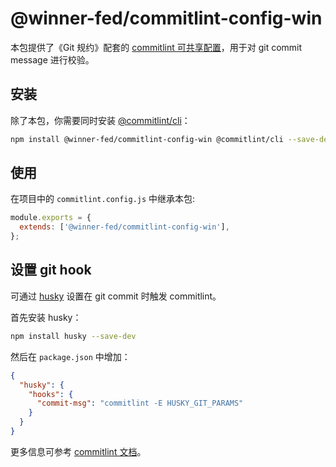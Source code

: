 # @winner-fed/commitlint-config-win

本包提供了《Git 规约》配套的 [commitlint 可共享配置](https://commitlint.js.org/#/concepts-shareable-config)，用于对 git commit message 进行校验。

## 安装

除了本包，你需要同时安装 [@commitlint/cli](https://www.npmjs.com/package/@commitlint/cli)：

```bash
npm install @winner-fed/commitlint-config-win @commitlint/cli --save-dev
```

## 使用

在项目中的 `commitlint.config.js` 中继承本包:

```javascript
module.exports = {
  extends: ['@winner-fed/commitlint-config-win'],
};
```

## 设置 git hook

可通过 [husky](https://www.npmjs.com/package/husky) 设置在 git commit 时触发 commitlint。

首先安装 husky：

```bash
npm install husky --save-dev
```

然后在 `package.json` 中增加：

```json
{
  "husky": {
    "hooks": {
      "commit-msg": "commitlint -E HUSKY_GIT_PARAMS"
    }
  }
}
```

更多信息可参考 [commitlint 文档](https://commitlint.js.org/#/guides-local-setup?id=install-husky)。
